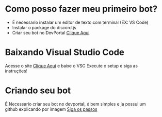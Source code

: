 # Como posso fazer meu primeiro bot?

- É necessario instalar um editor de texto com terminal (EX: VS Code)
- Instalar o package do discord.js
- Criar seu bot no DevPortal [Clique Aqui](https://discordapp.com/developers/applications)
# Baixando Visual Studio Code

Acesse o site [Clique Aqui](https://code.visualstudio.com/) e baixe o VSC
Execute o setup e siga as instruções!

# Criando seu bot

É Necessario criar seu bot no devportal, é bem simples e ja possui um github explicando por imagem
[Siga os passos](https://github.com/reactiflux/discord-irc/wiki/Creating-a-discord-bot-&-getting-a-token) 

